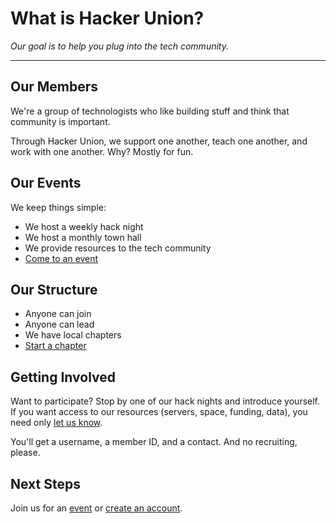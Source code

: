# What is Hacker Union?

*Our goal is to help you plug into the tech community.*

----

## Our Members

We're a group of technologists who like building stuff and think that community is important.

Through Hacker Union, we support one another, teach one another, and work with one another. Why? Mostly for fun.

## Our Events

We keep things simple:

 - We host a weekly hack night
 - We host a monthly town hall
 - We provide resources to the tech community
 - [Come to an event][1]

## Our Structure
  
 - Anyone can join
 - Anyone can lead
 - We have local chapters
 - [Start a chapter][2]

## Getting Involved

Want to participate? Stop by one of our hack nights and introduce yourself. If you want access to our resources (servers, space, funding, data), you need only [let us know][3].

You'll get a username, a member ID, and a contact. And no recruiting, please.

## Next Steps

Join us for an [event][1] or [create an account][3].

[1]: #/home/guest/events_calendar.md
[2]: #/home/guest/start_chapter.md
[3]: #/home/guest/join_us.md
